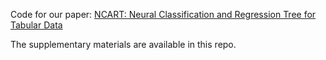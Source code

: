 Code for our paper: [NCART: Neural Classification and Regression Tree for Tabular Data]([https://arxiv.org/pdf/2307.12198.pdf](https://www.sciencedirect.com/science/article/pii/S0031320324003297?casa_token=yzENcV0nQOAAAAAA:r1sIyL0eMibEhu2q7tIha40YqXCtRy0BcN_NBgLDUADlwR0suHQa1YrOwURJFV-_-xlqy-kZ))


The supplementary materials are available in this repo.
